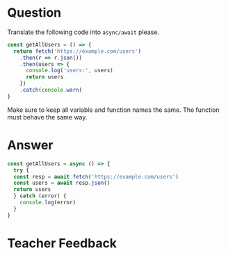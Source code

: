 # Question

Translate the following code into `async/await` please.

```js
const getAllUsers = () => {
  return fetch('https://example.com/users')
    .then(r => r.json())
    .then(users => {
      console.log('users:', users)
      return users
    })
    .catch(console.warn)
}
```

Make sure to keep all variable and function names the same. The function must behave the same way.


# Answer

```js
const getAllUsers = async () => {
  try {
  const resp = await fetch('https://example.com/users')
  const users = await resp.json()
  return users
  } catch (error) {
    console.log(error)
  }
}
```

# Teacher Feedback